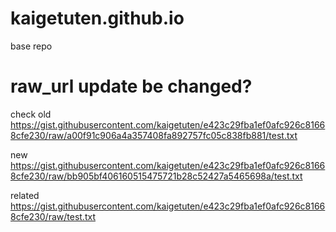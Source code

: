 # kaigetuten.github.io
base repo
# raw_url update be changed?
check
old
https://gist.githubusercontent.com/kaigetuten/e423c29fba1ef0afc926c81668cfe230/raw/a00f91c906a4a357408fa892757fc05c838fb881/test.txt

new
https://gist.githubusercontent.com/kaigetuten/e423c29fba1ef0afc926c81668cfe230/raw/bb905bf406160515475721b28c52427a5465698a/test.txt

related
https://gist.githubusercontent.com/kaigetuten/e423c29fba1ef0afc926c81668cfe230/raw/test.txt
